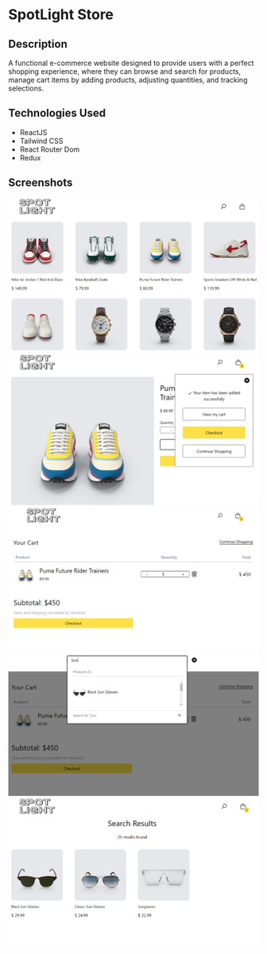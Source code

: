 # SpotLight Store

## Description

A functional e-commerce website designed to provide users with a perfect shopping experience, where they can browse and search for products, manage cart items by adding products, adjusting quantities, and tracking selections. 

## Technologies Used
- ReactJS
- Tailwind CSS
- React Router Dom
- Redux

## Screenshots

![Homepage](./src/assets/HomePage.png)
![Product Details](./src/assets/Product.png)
![Cart Page](./src/assets/Cart.png)
![Search Bar](./src/assets/Search-Bar.png)
![Search Results](./src/assets/Search-Results.png)


